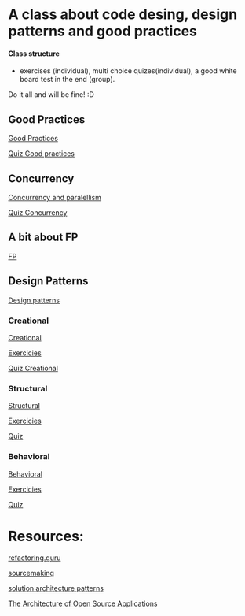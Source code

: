 # A class about code desing, design patterns and good practices

#### Class structure

- exercises (individual), multi choice quizes(individual), a good white board test in the end (group).

Do it all and will be fine! :D

## Good Practices

[Good Practices](https://github.com/joseteodoro/PUCES-JUN2020/blob/master/good_practices.md)

[Quiz Good practices](https://forms.gle/swTYNkL3u67c2R6N7)

## Concurrency

[Concurrency and paralellism](https://github.com/joseteodoro/PUCES-JUN2020/blob/master/concurrency_paralellism.md)

[Quiz Concurrency](https://forms.gle/5FLZrKngtXh4Wjev6)

## A bit about FP

[FP](https://github.com/joseteodoro/PUCES-JUN2020/blob/master/fp.md)

## Design Patterns

[Design patterns](https://github.com/joseteodoro/PUCES-JUN2020/blob/master/design_patterns.md)

### Creational

[Creational](https://github.com/joseteodoro/PUCES-JUN2020/blob/master/creational.md)

[Exercicies](https://github.com/joseteodoro/PUCES-JUN2020/blob/master/exercices/creational.md)

[Quiz Creational](https://forms.gle/569f6H15SZDJNzom9)

### Structural

[Structural](https://github.com/joseteodoro/PUCES-JUN2020/blob/master/structural.md)

[Exercicies](https://github.com/joseteodoro/PUCES-JUN2020/blob/master/exercices/structural.md)

[Quiz](https://forms.gle/UE8LouScQfpF1JKi6)

### Behavioral

[Behavioral](https://github.com/joseteodoro/PUCES-JUN2020/blob/master/behavioral.md)

[Exercicies](https://github.com/joseteodoro/PUCES-JUN2020/blob/master/exercices/behavioral.md)

[Quiz](https://forms.gle/nf7BZHo6kjPmrRrZ6)

# Resources:

[refactoring.guru](https://refactoring.guru/design-patterns)

[sourcemaking](https://sourcemaking.com/design_patterns/)

[solution architecture patterns](https://github.com/chanakaudaya/solutions-architecture-patterns)

[The Architecture of Open Source Applications](http://aosabook.org/en/index.html)
